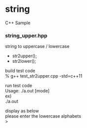 string
===============

C++ Sample <br/>

### string_upper.hpp
string to uppercase / lowercase <br/>

- str2upper();
- str2lower();

build test code <br/>
% g++  test_str2upper.cpp  -std=c++11 <br/>

run test code <br/>
Usage: ./a.out [mode] <br/>
ex) <br/>
./a.out <br/>

display as below <br/>
please enter the lowercase alphabets <br/>
\> <br/>

